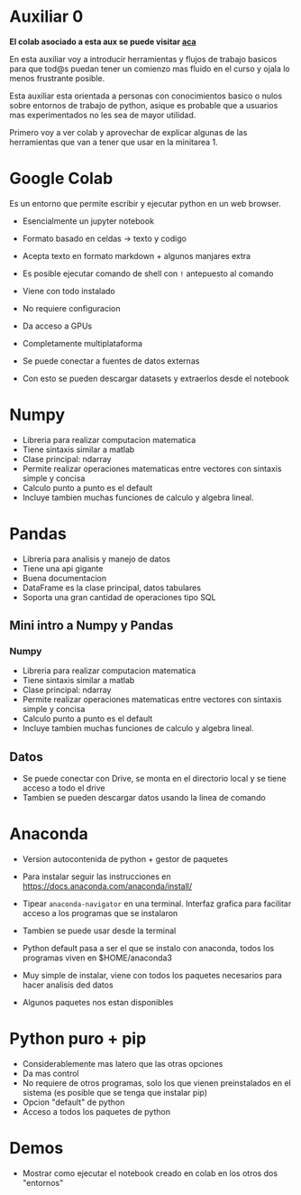 # Auxiliar 0

**El colab asociado a esta aux se puede visitar [aca](https://colab.research.google.com/drive/12NA8gGzXe-MU8pm6XO_4T-f3e-3YJGyw)**


En esta auxiliar voy a introducir herramientas y flujos de trabajo basicos para que tod@s puedan tener un comienzo mas fluido en el curso y ojala lo menos frustrante posible.

Esta auxiliar esta orientada a personas con conocimientos basico o nulos sobre entornos de trabajo de python, asique es probable que a usuarios mas experimentados no les sea de mayor utilidad.


Primero voy a ver colab y aprovechar de explicar algunas de las herramientas que van a tener que usar en la minitarea 1.


# Google Colab
Es un entorno que permite escribir y ejecutar python en un web browser.

* Esencialmente un jupyter notebook
* Formato basado en celdas -> texto y codigo
* Acepta texto en formato markdown + algunos manjares extra
* Es posible ejecutar comando de shell con `!` antepuesto al comando

* Viene con todo instalado
* No requiere configuracion
* Da acceso a GPUs
* Completamente multiplataforma 

* Se puede conectar a fuentes de datos externas
* Con esto se pueden descargar datasets y extraerlos desde el notebook



# Numpy
* Libreria para realizar computacion matematica
* Tiene sintaxis similar a matlab
* Clase principal: ndarray
* Permite realizar operaciones matematicas entre vectores con sintaxis simple y concisa
* Calculo punto a punto es el default
* Incluye tambien muchas funciones de calculo y algebra lineal.


# Pandas
* Libreria para analisis y manejo de datos
* Tiene una api gigante
* Buena documentacion
* DataFrame es la clase principal, datos tabulares
* Soporta una gran cantidad de operaciones tipo SQL


## Mini intro a Numpy y Pandas


### Numpy
* Libreria para realizar computacion matematica
* Tiene sintaxis similar a matlab
* Clase principal: ndarray
* Permite realizar operaciones matematicas entre vectores con sintaxis simple y concisa
* Calculo punto a punto es el default
* Incluye tambien muchas funciones de calculo y algebra lineal.


## Datos
* Se puede conectar con Drive, se monta en el directorio local y se tiene acceso a todo el drive
* Tambien se pueden descargar datos usando la linea de comando


# Anaconda
* Version autocontenida de python + gestor de paquetes
* Para instalar seguir las instrucciones en https://docs.anaconda.com/anaconda/install/

* Tipear `anaconda-navigator` en una terminal. Interfaz grafica para facilitar acceso a los programas que se instalaron

* Tambien se puede usar desde la terminal
* Python default pasa a ser el que se instalo con anaconda, todos los programas viven en $HOME/anaconda3

* Muy simple de instalar, viene con todos los paquetes necesarios para hacer analisis ded datos
* Algunos paquetes nos estan disponibles


# Python puro + pip

* Considerablemente mas latero que las otras opciones
* Da mas control
* No requiere de otros programas, solo los que vienen preinstalados en el sistema (es posible que se tenga que instalar pip)
* Opcion "default" de python
* Acceso a todos los paquetes de python



# Demos

* Mostrar como ejecutar el notebook creado en colab en los otros dos "entornos"

